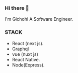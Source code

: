 ### Hi there 👋
I'm Gichohi A Software Engineer.

### STACK
 - React (next js).
 - Graphql
 - vue (nuxt js)
 - React Native.
 - Node(Express).
 

